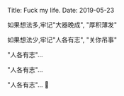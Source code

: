 Title: Fuck my life.
Date: 2019-05-23

如果想法多,牢记"大器晚成", "厚积薄发"

如果想法少,牢记"人各有志", "关你吊事"

"人各有志"...

"人各有志"...

"人各有志"...
🐧

